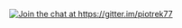 
<p align="center"><a href="https://gitter.im/piotrek77/community" rel="nofollow"><img            src="https://camo.githubusercontent.com/5dbac0213da25c445bd11f168587c11a200ba153ef3014e8408e462e410169b3/68747470733a2f2f6261646765732e6769747465722e696d2f4a6f696e253230436861742e737667" alt="Join the chat at https://gitter.im/piotrek77" data-canonical-src="https://badges.gitter.im/Join%20Chat.svg" style="max-width:100%;"></a> </p>
